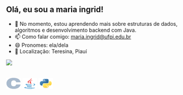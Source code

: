 ## Olá, eu sou a maria ingrid!

- 🌱 No momento, estou aprendendo mais sobre estruturas de dados, algoritmos e desenvolvimento backend com Java.
- 📫 Como falar comigo: maria.ingrid@ufpi.edu.br
- 😄 Pronomes: ela/dela
- 📍 Localização: Teresina, Piauí

![](https://github-readme-stats.vercel.app/api?username=mingridxs&show_icons=true&theme=radical)
<div style="display: inline_block"><br>
  <img align="center" alt="Maria-C" height="30" width="40" src="https://raw.githubusercontent.com/devicons/devicon/master/icons/c/c-original.svg">
  <img align="center" alt="Maria-Java" height="30" width="40" src="https://raw.githubusercontent.com/devicons/devicon/master/icons/java/java-original.svg">
  <img align="center" alt="Maria-Python" height="30" width="40" src="https://raw.githubusercontent.com/devicons/devicon/master/icons/python/python-original.svg">
</div>
